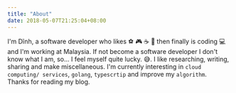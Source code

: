 ```yaml
---
title: "About"
date: 2018-05-07T21:25:04+08:00
---
```


I'm Dĩnh, a software developer who likes ⚽ 🎮 ☕ 🍺 then finally is coding 💻 and I'm working at Malaysia. If not become a software developer I don't know what I am, so... I feel myself quite lucky. 😅. I like researching, writing, sharing and make miscellaneous. I'm currently interesting in `cloud computing/ services`, `golang`, `typescrtip` and improve my `algorithm`.
<br>
Thanks for reading my blog.

